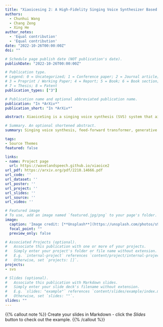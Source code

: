 ```yaml
---
title: "Xiaoicesing 2: A High-Fidelity Singing Voice Synthesizer Based on Generative Adversarial Network"
authors:
  - Chunhui Wang
  - Chang Zeng
  - Xing He
author_notes:
  - 'Equal contribution'
  - 'Equal contribution'
date: "2022-10-26T00:00:00Z"
doi: ""

# Schedule page publish date (NOT publication's date).
publishDate: "2022-10-26T00:00:00Z"

# Publication type.
# Legend: 0 = Uncategorized; 1 = Conference paper; 2 = Journal article;
# 3 = Preprint / Working Paper; 4 = Report; 5 = Book; 6 = Book section;
# 7 = Thesis; 8 = Patent
publication_types: ["3"]

# Publication name and optional abbreviated publication name.
publication: "In *ArXiv*"
publication_short: "In *ArXiv*"

abstract: XiaoiceSing is a singing voice synthesis (SVS) system that aims at generating 48kHz singing voices. However, the mel-spectrogram generated by it is over-smoothing in middle- and high-frequency areas due to no special design for modeling the details of these parts. In this paper, we propose XiaoiceSing2, which can generate the details of middle- and high-frequency parts to better construct the full-band mel-spectrogram. Specifically, in order to alleviate this problem, XiaoiceSing2 adopts a generative adversarial network (GAN), which consists of a FastSpeech-based generator and a multi-band discriminator. We improve the feed-forward Transformer (FFT) block by adding multiple residual convolutional blocks in parallel with the self-attention block to balance the local and global features. The multi-band discriminator contains three sub-discriminators responsible for low-, middle-, and high-frequency parts of the mel-spectrogram, respectively. Each sub-discriminator is composed of several segment discriminators (SD) and detail discriminators (DD) to distinguish the audio from different aspects. The experiment on our internal 48kHz singing voice dataset shows XiaoiceSing2 significantly improves the quality of the singing voice over XiaoiceSing.

# Summary. An optional shortened abstract.
summary: Singing voice synthesis, feed-forward transformer, generative adversarial network.

tags:
- Source Themes
featured: false

links:
- name: Project page
  url: https://wavelandspeech.github.io/xiaoice2
url_pdf: https://arxiv.org/pdf/2210.14666.pdf
url_code: ''
url_dataset: ''
url_poster: ''
url_project: ''
url_slides: ''
url_source: ''
url_video: ''

# Featured image
# To use, add an image named `featured.jpg/png` to your page's folder. 
image:
  caption: 'Image credit: [**Unsplash**](https://unsplash.com/photos/s9CC2SKySJM)'
  focal_point: ""
  preview_only: false

# Associated Projects (optional).
#   Associate this publication with one or more of your projects.
#   Simply enter your project's folder or file name without extension.
#   E.g. `internal-project` references `content/project/internal-project/index.md`.
#   Otherwise, set `projects: []`.
projects:
- svs

# Slides (optional).
#   Associate this publication with Markdown slides.
#   Simply enter your slide deck's filename without extension.
#   E.g. `slides: "example"` references `content/slides/example/index.md`.
#   Otherwise, set `slides: ""`.
slides: ""
---
```


{{% callout note %}}
Create your slides in Markdown - click the *Slides* button to check out the example.
{{% /callout %}}

<!-- Supplementary notes can be added here, including [code, math, and images](https://wowchemy.com/docs/writing-markdown-latex/). -->
